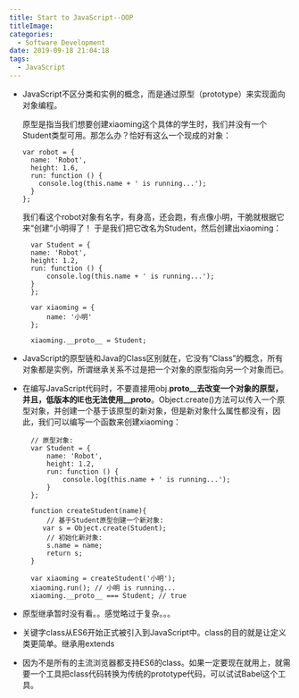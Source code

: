 ```yaml
---
title: Start to JavaScript--OOP
titleImage:
categories:
  - Software Development
date: 2019-09-18 21:04:18
tags:
  - JavaScript
---
```

- JavaScript不区分类和实例的概念，而是通过原型（prototype）来实现面向对象编程。
  
  原型是指当我们想要创建xiaoming这个具体的学生时，我们并没有一个Student类型可用。那怎么办？恰好有这么一个现成的对象：

      var robot = {
        name: 'Robot',
        height: 1.6,
        run: function () {
          console.log(this.name + ' is running...');
        }
      };

  我们看这个robot对象有名字，有身高，还会跑，有点像小明，干脆就根据它来“创建”小明得了！
  于是我们把它改名为Student，然后创建出xiaoming：
  
        var Student = {
        name: 'Robot',
        height: 1.2,
        run: function () {
            console.log(this.name + ' is running...');
        }
        };

        var xiaoming = {
            name: '小明'
        };

        xiaoming.__proto__ = Student;

- JavaScript的原型链和Java的Class区别就在，它没有“Class”的概念，所有对象都是实例，所谓继承关系不过是把一个对象的原型指向另一个对象而已。

- 在编写JavaScript代码时，不要直接用obj.____proto__去改变一个对象的原型，并且，低版本的IE也无法使用__proto____。Object.create()方法可以传入一个原型对象，并创建一个基于该原型的新对象，但是新对象什么属性都没有，因此，我们可以编写一个函数来创建xiaoming：

        // 原型对象:
        var Student = {
            name: 'Robot',
            height: 1.2,
            run: function () {
                console.log(this.name + ' is running...');
            }
        };

        function createStudent(name){
            // 基于Student原型创建一个新对象:
           var s = Object.create(Student);
            // 初始化新对象:
            s.name = name;
            return s;
        }

        var xiaoming = createStudent('小明');
        xiaoming.run(); // 小明 is running...
        xiaoming.__proto__ === Student; // true

- 原型继承暂时没有看。。感觉略过于复杂。。。

- 关键字class从ES6开始正式被引入到JavaScript中。class的目的就是让定义类更简单。继承用extends

- 因为不是所有的主流浏览器都支持ES6的class。如果一定要现在就用上，就需要一个工具把class代码转换为传统的prototype代码，可以试试Babel这个工具。
